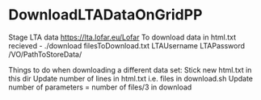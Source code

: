 # DownloadLTADataOnGridPP
Stage LTA data https://lta.lofar.eu/Lofar
To download data in html.txt recieved - ./download filesToDownload.txt LTAUsername LTAPassword /VO/PathToStoreData/

Things to do when downloading a different data set:
Stick new html.txt in this dir
Update number of lines in html.txt i.e. files in download.sh
Update number of parameters = number of files/3 in download
